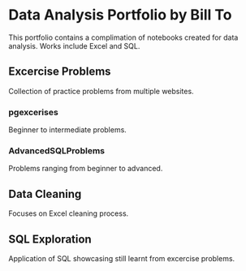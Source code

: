 # Data Analysis Portfolio by Bill To
This portfolio contains a complimation of notebooks created for data analysis. Works include Excel and SQL.
## Excercise Problems
Collection of practice problems from multiple websites.
### pgexcerises
Beginner to intermediate problems.
### AdvancedSQLProblems
Problems ranging from beginner to advanced.
## Data Cleaning
Focuses on Excel cleaning process.
## SQL Exploration
Application of SQL showcasing still learnt from excercise problems.
